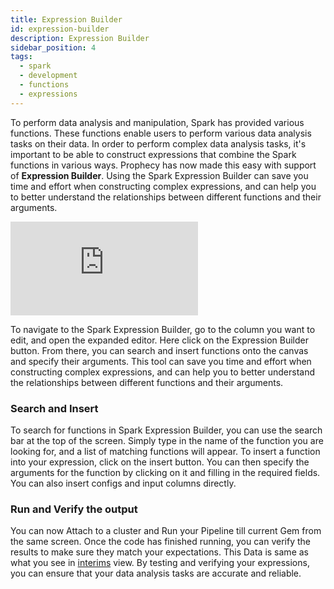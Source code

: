 ```yaml
---
title: Expression Builder
id: expression-builder
description: Expression Builder
sidebar_position: 4
tags:
  - spark
  - development
  - functions
  - expressions
---
```


To perform data analysis and manipulation, Spark has provided various functions. These functions enable users to perform various data analysis tasks on their data.
In order to perform complex data analysis tasks, it's important to be able to construct expressions that combine the Spark functions in various ways.
Prophecy has now made this easy with support of **Expression Builder**. Using the Spark Expression Builder can save you time and effort when constructing complex expressions, and can help you to better understand the relationships between different functions and their arguments.

<div style={{position: 'relative', 'padding-bottom': '56.25%', height: 0}}>
   <iframe src="https://www.loom.com/embed/958ccd09f1a5435fa4348be6dca3996e" frameborder="0" webkitallowfullscreen mozallowfullscreen allowfullscreen
      style={{position: 'absolute', top: 0, left: 0, width: '100%', height: '100%'}}></iframe>
</div>

To navigate to the Spark Expression Builder, go to the column you want to edit, and open the expanded editor. Here click on the Expression Builder button. From there, you can search and insert functions onto the canvas and specify their arguments.
This tool can save you time and effort when constructing complex expressions, and can help you to better understand the relationships between different functions and their arguments.

### Search and Insert

To search for functions in Spark Expression Builder, you can use the search bar at the top of the screen.
Simply type in the name of the function you are looking for, and a list of matching functions will appear. To insert a function into your expression, click on the insert button. You can then specify the arguments for the function by clicking on it and filling in the required fields.
You can also insert configs and input columns directly.

### Run and Verify the output

You can now Attach to a cluster and Run your Pipeline till current Gem from the same screen. Once the code has finished running, you can verify the results to make sure they match your expectations. This Data is same as what you see in [interims](./execution/executions_on_databricks_clusters#interims) view.
By testing and verifying your expressions, you can ensure that your data analysis tasks are accurate and reliable.
